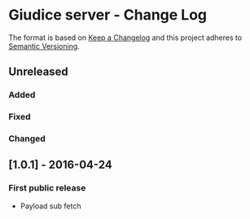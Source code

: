 # Giudice server - Change Log

The format is based on [Keep a Changelog](http://keepachangelog.com/en/0.3.0/) 
and this project adheres to [Semantic Versioning](http://semver.org/).

## Unreleased
### Added
### Fixed
### Changed

## [1.0.1] - 2016-04-24
### First public release
- Payload sub fetch